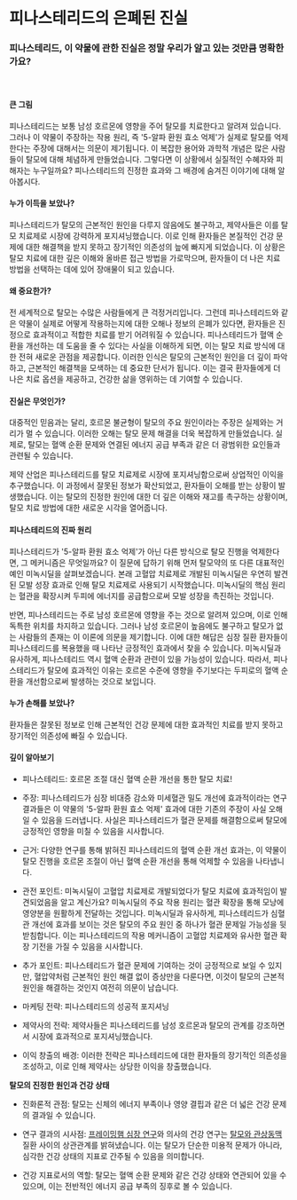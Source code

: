 
# 피나스테리드의 은폐된 진실
### 피나스테리드, 이 약물에 관한 진실은 정말 우리가 알고 있는 것만큼 명확한가요?    
　    
#### **큰 그림**   
피나스테리드는 보통 남성 호르몬에 영향을 주어 탈모를 치료한다고 알려져 있습니다. 그러나 이 약물이 주장하는 작용 원리, 즉 '5-알파 환원 효소 억제'가 실제로 탈모를 억제한다는 주장에 대해서는 의문이 제기됩니다. 이 복잡한 용어와 과학적 개념은 많은 사람들이 탈모에 대해 체념하게 만들었습니다. 그렇다면 이 상황에서 실질적인 수혜자와 피해자는 누구일까요? 피나스테리드의 진정한 효과와 그 배경에 숨겨진 이야기에 대해 알아봅시다.

#### **누가 이득을 보았나?**   
피나스테리드가 탈모의 근본적인 원인을 다루지 않음에도 불구하고, 제약사들은 이를 탈모 치료제로 시장에 강력하게 포지셔닝했습니다. 이로 인해 환자들은 본질적인 건강 문제에 대한 해결책을 받지 못하고 장기적인 의존성의 늪에 빠지게 되었습니다. 이 상황은 탈모 치료에 대한 깊은 이해와 올바른 접근 방법을 가로막으며, 환자들이 더 나은 치료 방법을 선택하는 데에 있어 장애물이 되고 있습니다.

#### **왜 중요한가?**    
전 세계적으로 탈모는 수많은 사람들에게 큰 걱정거리입니다. 그런데 피나스테리드와 같은 약물이 실제로 어떻게 작용하는지에 대한 오해나 정보의 은폐가 있다면, 환자들은 진정으로 효과적이고 적합한 치료를 받기 어려워질 수 있습니다. 피나스테리드가 혈액 순환을 개선하는 데 도움을 줄 수 있다는 사실을 이해하게 되면, 이는 탈모 치료 방식에 대한 전혀 새로운 관점을 제공합니다. 이러한 인식은 탈모의 근본적인 원인을 더 깊이 파악하고, 근본적인 해결책을 모색하는 데 중요한 단서가 됩니다. 이는 결국 환자들에게 더 나은 치료 옵션을 제공하고, 건강한 삶을 영위하는 데 기여할 수 있습니다.

#### **진실은 무엇인가?**     
대중적인 믿음과는 달리, 호르몬 불균형이 탈모의 주요 원인이라는 주장은 실제와는 거리가 멀 수 있습니다. 이러한 오해는 탈모 문제 해결을 더욱 복잡하게 만들었습니다. 실제로, 탈모는 혈액 순환 문제와 연결된 에너지 공급 부족과 같은 더 광범위한 요인들과 관련될 수 있습니다.

제약 산업은 피나스테리드를 탈모 치료제로 시장에 포지셔닝함으로써 상업적인 이익을 추구했습니다. 이 과정에서 잘못된 정보가 확산되었고, 환자들이 오해를 받는 상황이 발생했습니다. 이는 탈모의 진정한 원인에 대한 더 깊은 이해와 재고를 촉구하는 상황이며, 탈모 치료 방법에 대한 새로운 시각을 열어줍니다.

#### **피나스테리드의 진짜 원리**    
피나스테리드가 '5-알파 환원 효소 억제'가 아닌 다른 방식으로 탈모 진행을 억제한다면, 그 메커니즘은 무엇일까요? 이 질문에 답하기 위해 먼저 탈모약의 또 다른 대표적인 예인 미녹시딜을 살펴보겠습니다. 본래 고혈압 치료제로 개발된 미녹시딜은 우연히 발견된 모발 성장 효과로 인해 탈모 치료제로 사용되기 시작했습니다. 미녹시딜의 핵심 원리는 혈관을 확장시켜 두피에 에너지를 공급함으로써 모발 성장을 촉진하는 것입니다.

반면, 피나스테리드는 주로 남성 호르몬에 영향을 주는 것으로 알려져 있으며, 이로 인해 독특한 위치를 차지하고 있습니다. 그러나 남성 호르몬이 높음에도 불구하고 탈모가 없는 사람들의 존재는 이 이론에 의문을 제기합니다. 이에 대한 해답은 심장 질환 환자들이 피나스테리드를 복용했을 때 나타난 긍정적인 효과에서 찾을 수 있습니다. 미녹시딜과 유사하게, 피나스테리드 역시 혈액 순환과 관련이 있을 가능성이 있습니다. 따라서, 피나스테리드가 탈모에 효과적인 이유는 호르몬 수준에 영향을 주기보다는 두피로의 혈액 순환을 개선함으로써 발생하는 것으로 보입니다.

#### **누가 손해를 보았나?**    
환자들은 잘못된 정보로 인해 근본적인 건강 문제에 대한 효과적인 치료를 받지 못하고 장기적인 의존성에 빠질 수 있습니다.

#### **깊이 알아보기**   

 - 피나스테리드: 호르몬 조절 대신 혈액 순환 개선을 통한 탈모 치료!

- 주장: 피나스테리드가 심장 비대증 감소와 미세혈관 밀도 개선에 효과적이라는 연구 결과들은 이 약물의 '5-알파 환원 효소 억제' 효과에 대한 기존의 주장이 사실 오해일 수 있음을 드러냅니다. 사실은 피나스테리드가 혈관 문제를 해결함으로써 탈모에 긍정적인 영향을 미칠 수 있음을 시사합니다.

- 근거: 다양한 연구를 통해 밝혀진 피나스테리드의 혈액 순환 개선 효과는, 이 약물이 탈모 진행을 호르몬 조절이 아닌 혈액 순환 개선을 통해 억제할 수 있음을 나타냅니다.

- 관전 포인트: 미녹시딜이 고혈압 치료제로 개발되었다가 탈모 치료에 효과적임이 발견되었음을 알고 계신가요? 미녹시딜의 주요 작용 원리는 혈관 확장을 통해 모낭에 영양분을 원활하게 전달하는 것입니다. 미녹시딜과 유사하게, 피나스테리드가 심혈관 개선에 효과를 보이는 것은 탈모의 주요 원인 중 하나가 혈관 문제일 가능성을 뒷받침합니다. 이는 피나스테리드의 작용 메커니즘이 고혈압 치료제와 유사한 혈관 확장 기전을 가질 수 있음을 시사합니다.

- 추가 포인트: 피나스테리드가 혈관 문제에 기여하는 것이 긍정적으로 보일 수 있지만, 혈압약처럼 근본적인 원인 해결 없이 증상만을 다룬다면, 이것이 탈모의 근본적 원인을 해결하는 것인지 여전히 의문이 남습니다.

- 마케팅 전략: 피나스테리드의 성공적 포지셔닝

- 제약사의 전략: 제약사들은 피나스테리드를 남성 호르몬과 탈모의 관계를 강조하면서 시장에 효과적으로 포지셔닝했습니다.

- 이익 창출의 배경: 이러한 전략은 피나스테리드에 대한 환자들의 장기적인 의존성을 조성하고, 이로 인해 제약사는 상당한 이익을 창출했습니다.

**탈모의 진정한 원인과 건강 상태**   
- 진화론적 관점: 탈모는 신체의 에너지 부족이나 영양 결핍과 같은 더 넓은 건강 문제의 결과일 수 있습니다.

- 연구 결과의 시사점: [프레이밍햄 심장 연구](/m04/m0407/m040722)와 의사의 건강 연구는 [탈모와 관상동맥](/m04/m0407/m040721) 질환 사이의 상관관계를 밝혀냈습니다. 이는 탈모가 단순한 미용적 문제가 아니라, 심각한 건강 상태의 지표로 간주될 수 있음을 의미합니다.

- 건강 지표로서의 역할: 탈모는 혈액 순환 문제와 같은 건강 상태와 연관되어 있을 수 있으며, 이는 전반적인 에너지 공급 부족의 징후로 볼 수 있습니다.

<!--stackedit_data:
eyJoaXN0b3J5IjpbMTIxODYzOTQ2OCwyMDk3NTI0MDYzXX0=
-->